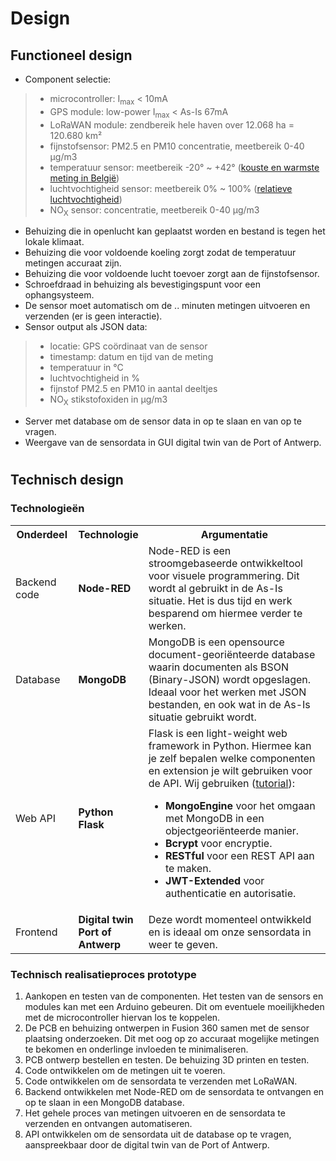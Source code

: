 #

# Design

## Functioneel design
- Component selectie:
>	- microcontroller: I<sub>max</sub> < 10mA
>	- GPS module: low-power I<sub>max</sub> < As-Is 67mA
>	- LoRaWAN module: zendbereik hele haven over 12.068 ha = 120.680 km²
>	- fijnstofsensor: PM2.5 en PM10 concentratie, meetbereik 0-40 µg/m3
>	- temperatuur sensor: meetbereik -20° ~ +42° (<a href="https://www.frankdeboosere.be/vragen/vraag53.php#:~:text=De%20hoogste%20maximumtemperatuur%20werd%20die,%3A%20MIN%2030%2C1%20graden.">kouste en warmste meting in België</a>)<br>
>	- luchtvochtigheid sensor: meetbereik 0% ~ 100% (<a href="https://www.eurabo.be/nl/lexicon/relatieve-vochtigheid">relatieve luchtvochtigheid</a>)<br>
>	- NO<sub>X</sub> sensor: concentratie, meetbereik 0-40 µg/m3
- Behuizing die in openlucht kan geplaatst worden en bestand is tegen het lokale klimaat.
- Behuizing die voor voldoende koeling zorgt zodat de temperatuur metingen accuraat zijn.
- Behuizing die voor voldoende lucht toevoer zorgt aan de fijnstofsensor.
- Schroefdraad in behuizing als bevestigingspunt voor een ophangsysteem.
- De sensor moet automatisch om de .. minuten metingen uitvoeren en verzenden (er is geen interactie).
- Sensor output als JSON data:
>	- locatie: GPS coördinaat van de sensor
>	- timestamp: datum en tijd van de meting
>	- temperatuur in °C
>	- luchtvochtigheid in %
>	- fijnstof PM2.5 en PM10 in aantal deeltjes
>	- NO<sub>X</sub> stikstofoxiden in µg/m3
- Server met database om de sensor data in op te slaan en van op te vragen.
- Weergave van de sensordata in GUI digital twin van de Port of Antwerp.

<div style="page-break-after: always"></div>

#

## Technisch design

### Technologieën
<table style="width: 100%">
<colgroup>
    <col span="1" style="width: 20%;">
    <col span="1" style="width: 20%;">
    <col span="1" style="width: 60%;">
</colgroup>
<tr>
    <th>Onderdeel</th>
    <th><b>Technologie</b></th>
    <th>Argumentatie</th>
</tr>
<!--<tr>
    <td>Onderdeel</td>
    <td><b>Technologie</b></td>
	<td>Argumentatie</td>
</tr>-->
<tr>
    <td>Backend code</td>
    <td><b>Node-RED</b></td>
    <td>Node-RED is een stroomgebaseerde ontwikkeltool voor visuele programmering. Dit wordt al gebruikt in de As-Is situatie. Het is dus tijd en werk besparend om hiermee verder te werken.</td>
</tr>
<tr>
    <td>Database</td>
    <td><b>MongoDB</b></td>
	<td>MongoDB is een opensource document-georiënteerde database waarin documenten als BSON (Binary-JSON) wordt opgeslagen. Ideaal voor het werken met JSON bestanden, en ook wat in de As-Is situatie gebruikt wordt.</td>
</tr>
<tr>
    <td>Web API</td>
    <td><b>Python Flask</b></td>
	<td>
		Flask is een light-weight web framework in Python. Hiermee kan je zelf bepalen welke componenten en extension je wilt gebruiken voor de API.
		Wij gebruiken (<a href="https://towardsdatascience.com/creating-a-beautiful-web-api-in-python-6415a40789af">tutorial</a>):<br>
		<ul>
			<li><b>MongoEngine</b> voor het omgaan met MongoDB in een objectgeoriënteerde manier.</li>
			<li><b>Bcrypt</b> voor encryptie.</li>
			<li><b>RESTful</b> voor een REST API aan te maken.</li>
			<li><b>JWT-Extended</b> voor authenticatie en autorisatie.</li>
		</ul>
	</td>
</tr>
<tr>
    <td>Frontend</td>
    <td><b>Digital twin Port of Antwerp</b></td>
	<td>Deze wordt momenteel ontwikkeld en is ideaal om onze sensordata in weer te geven.</td>
</tr>

</table>

### Technisch realisatieproces prototype
1. Aankopen en testen van de componenten. Het testen van de sensors en modules kan met een Arduino gebeuren. Dit om eventuele moeilijkheden met de microcontroller hiervan los te koppelen.
2. De PCB en behuizing ontwerpen in Fusion 360 samen met de sensor plaatsing onderzoeken. Dit met oog op zo accuraat mogelijke metingen te bekomen en onderlinge invloeden te minimaliseren.
3. PCB ontwerp bestellen en testen. De behuizing 3D printen en testen.
4. Code ontwikkelen om de metingen uit te voeren.
5. Code ontwikkelen om de sensordata te verzenden met LoRaWAN.
6. Backend ontwikkelen met Node-RED om de sensordata te ontvangen en op te slaan in een MongoDB database.
7. Het gehele proces van metingen uitvoeren en de sensordata te verzenden en ontvangen automatiseren.
8. API ontwikkelen om de sensordata uit de database op te vragen, aanspreekbaar door de digital twin van de Port of Antwerp.

<div style="page-break-after: always"></div>